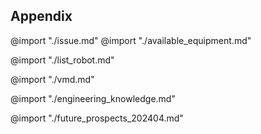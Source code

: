 
## Appendix


@import "./issue.md"
@import "./available_equipment.md"

@import "./list_robot.md"



@import "./vmd.md"



@import "./engineering_knowledge.md"


@import "./future_prospects_202404.md"

<!--
@import "./job_list.md"
-->
